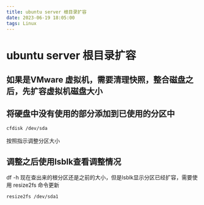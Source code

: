 ```yaml
---
title: ubuntu server 根目录扩容
date: 2023-06-19 18:05:00
tags: Linux
---
```


# ubuntu server 根目录扩容

## 如果是VMware 虚拟机，需要清理快照，整合磁盘之后，先扩容虚拟机磁盘大小

## 将硬盘中没有使用的部分添加到已使用的分区中

```bash
cfdisk /dev/sda
```

按照指示调整分区大小

## 调整之后使用lsblk查看调整情况
df -h 现在查出来的根分区还是之前的大小，但是lsblk显示分区已经扩容，需要使用 resize2fs 命令更新

```bash
resize2fs /dev/sda1
```
